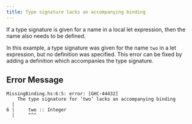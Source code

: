 ```yaml
---
title: Type signature lacks an accompanying binding
---
```


If a type signature is given for a name in a local let expression, then the name also needs to be defined.

In this example, a type signature was given for the name `two` in a let expression, but no definition was specified.
This error can be fixed by adding a definition which accompanies the type signature.

## Error Message

```
MissingBinding.hs:6:5: error: [GHC-44432]
    The type signature for ‘two’ lacks an accompanying binding
  |
6 |     two :: Integer
  |     ^^^
```